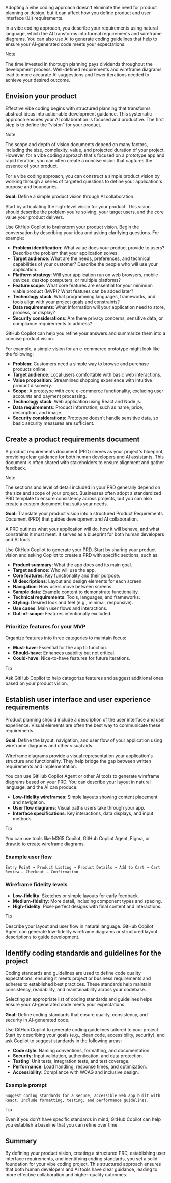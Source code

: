 Adopting a vibe coding approach doesn't eliminate the need for product planning or design, but it can affect how you define product and user interface (UI) requirements.

In a vibe coding approach, you describe your requirements using natural language, which the AI transforms into formal requirements and wireframe diagrams. You can also use AI to generate coding guidelines that help to ensure your AI-generated code meets your expectations.

> [!NOTE]
> The time invested in thorough planning pays dividends throughout the development process. Well-defined requirements and wireframe diagrams lead to more accurate AI suggestions and fewer iterations needed to achieve your desired outcome.

## Envision your product

Effective vibe coding begins with structured planning that transforms abstract ideas into actionable development guidance. This systematic approach ensures your AI collaboration is focused and productive. The first step is to define the "vision" for your product.

> [!NOTE]
> The scope and depth of vision documents depend on many factors, including the size, complexity, value, and projected duration of your project. However, for a vibe coding approach that's focused on a prototype app and rapid iteration, you can often create a concise vision that captures the essence of your product.

For a vibe coding approach, you can construct a simple product vision by working through a series of targeted questions to define your application's purpose and boundaries.

**Goal:** Define a simple product vision through AI collaboration.

Start by articulating the high-level vision for your product. This vision should describe the problem you're solving, your target users, and the core value your product delivers.

Use GitHub Copilot to brainstorm your product vision. Begin the conversation by describing your idea and asking clarifying questions. For example:

- **Problem identification**: What value does your product provide to users? Describe the problem that your application solves.
- **Target audience**: What are the needs, preferences, and technical capabilities of your customer? Describe the people who will use your application.
- **Platform strategy**: Will your application run on web browsers, mobile devices, desktop computers, or multiple platforms?
- **Feature scope**: What core features are essential for your minimum viable product (MVP)? What features can be added later?
- **Technology stack**: What programming languages, frameworks, and tools align with your project goals and constraints?
- **Data requirements**: What information will your application need to store, process, or display?
- **Security considerations**: Are there privacy concerns, sensitive data, or compliance requirements to address?

GitHub Copilot can help you refine your answers and summarize them into a concise product vision.

For example, a simple vision for an e-commerce prototype might look like the following:

- **Problem**: Customers need a simple way to browse and purchase products online.
- **Target audience**: Local users comfortable with basic web interactions.
- **Value proposition**: Streamlined shopping experience with intuitive product discovery.
- **Scope**: A prototype with core e-commerce functionality, excluding user accounts and payment processing.
- **Technology stack**: Web application using React and Node.js.
- **Data requirements**: Product information, such as name, price, description, and image.
- **Security considerations**: Prototype doesn't handle sensitive data, so basic security measures are sufficient.

## Create a product requirements document

A product requirements document (PRD) serves as your project's blueprint, providing clear guidance for both human developers and AI assistants. This document is often shared with stakeholders to ensure alignment and gather feedback.

> [!NOTE]
> The sections and level of detail included in your PRD generally depend on the size and scope of your project. Businesses often adopt a standardized PRD template to ensure consistency across projects, but you can also create a custom document that suits your needs.

**Goal:** Translate your product vision into a structured Product Requirements Document (PRD) that guides development and AI collaboration.

A PRD outlines what your application will do, how it will behave, and what constraints it must meet. It serves as a blueprint for both human developers and AI tools.

Use GitHub Copilot to generate your PRD. Start by sharing your product vision and asking Copilot to create a PRD with specific sections, such as:

- **Product summary**: What the app does and its main goal.
- **Target audience**: Who will use the app.
- **Core features**: Key functionality and their purpose.
- **UI descriptions**: Layout and design elements for each screen.
- **Navigation**: How users move between screens.
- **Sample data**: Example content to demonstrate functionality.
- **Technical requirements**: Tools, languages, and frameworks.
- **Styling**: Desired look and feel (e.g., minimal, responsive).
- **Use cases**: Main user flows and interactions.
- **Out-of-scope**: Features intentionally excluded.

### Prioritize features for your MVP

Organize features into three categories to maintain focus:

- **Must-have**: Essential for the app to function.
- **Should-have**: Enhances usability but not critical.
- **Could-have**: Nice-to-have features for future iterations.

> [!TIP]
> Ask GitHub Copilot to help categorize features and suggest additional ones based on your product vision.

## Establish user interface and user experience requirements

Product planning should include a description of the user interface and user experience. Visual elements are often the best way to communicate these requirements.

**Goal:** Define the layout, navigation, and user flow of your application using wireframe diagrams and other visual aids.

Wireframe diagrams provide a visual representation your application's structure and functionality. They help bridge the gap between written requirements and implementation.

You can use GitHub Copilot Agent or other AI tools to generate wireframe diagrams based on your PRD. You can describe your layout in natural language, and the AI can produce:

- **Low-fidelity wireframes**: Simple layouts showing content placement and navigation.
- **User flow diagrams**: Visual paths users take through your app.
- **Interface specifications**: Key interactions, data displays, and input methods.

> [!TIP]
> You can use tools like M365 Copilot, GitHub Copilot Agent, Figma, or draw.io to create wireframe diagrams.

### Example user flow

```text
Entry Point → Product Listing → Product Details → Add to Cart → Cart Review → Checkout → Confirmation
```

### Wireframe fidelity levels

- **Low-fidelity**: Sketches or simple layouts for early feedback.
- **Medium-fidelity**: More detail, including component types and spacing.
- **High-fidelity**: Pixel-perfect designs with final content and interactions.

> [!TIP]
> Describe your layout and user flow in natural language. GitHub Copilot Agent can generate low-fidelity wireframe diagrams or structured layout descriptions to guide development.

## Identify coding standards and guidelines for the project

Coding standards and guidelines are used to define code quality expectations, ensuring it meets project or business requirements and adheres to established best practices. These standards help maintain consistency, readability, and maintainability across your codebase.

Selecting an appropriate list of coding standards and guidelines helps ensure your AI-generated code meets your expectations.

**Goal:** Define coding standards that ensure quality, consistency, and security in AI-generated code.

Use GitHub Copilot to generate coding guidelines tailored to your project. Start by describing your goals (e.g., clean code, accessibility, security), and ask Copilot to suggest standards in the following areas:

- **Code style**: Naming conventions, formatting, and documentation.
- **Security**: Input validation, authentication, and data protection.
- **Testing**: Unit tests, integration tests, and test coverage.
- **Performance**: Load handling, response times, and optimization.
- **Accessibility**: Compliance with WCAG and inclusive design.

### Example prompt

```plaintext
Suggest coding standards for a secure, accessible web app built with React. Include formatting, testing, and performance guidelines.
```

> [!TIP]
> Even if you don’t have specific standards in mind, GitHub Copilot can help you establish a baseline that you can refine over time.

## Summary

By defining your product vision, creating a structured PRD, establishing user interface requirements, and identifying coding standards, you set a solid foundation for your vibe coding project. This structured approach ensures that both human developers and AI tools have clear guidance, leading to more effective collaboration and higher-quality outcomes.
